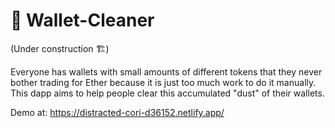 # 🧹 Wallet-Cleaner

(Under construction 🏗)

Everyone has wallets with small amounts of different tokens that they never bother trading for Ether because it is just too much work to do it manually.
This dapp aims to help people clear this accumulated "dust" of their wallets.

Demo at: https://distracted-cori-d36152.netlify.app/